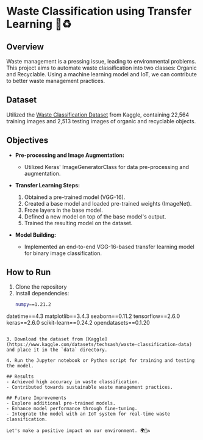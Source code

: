 # Waste Classification using Transfer Learning 🌱♻️

## Overview
Waste management is a pressing issue, leading to environmental problems. This project aims to automate waste classification into two classes: Organic and Recyclable. Using a machine learning model and IoT, we can contribute to better waste management practices.

## Dataset
Utilized the [Waste Classification Dataset](https://www.kaggle.com/datasets/techsash/waste-classification-data) from Kaggle, containing 22,564 training images and 2,513 testing images of organic and recyclable objects.

## Objectives
- **Pre-processing and Image Augmentation:**
  - Utilized Keras' ImageGeneratorClass for data pre-processing and augmentation.

- **Transfer Learning Steps:**
  1. Obtained a pre-trained model (VGG-16).
  2. Created a base model and loaded pre-trained weights (ImageNet).
  3. Froze layers in the base model.
  4. Defined a new model on top of the base model's output.
  5. Trained the resulting model on the dataset.

- **Model Building:**
  - Implemented an end-to-end VGG-16-based transfer learning model for binary image classification.

## How to Run
1. Clone the repository
2. Install dependencies:
   ```bash
   numpy==1.21.2
datetime==4.3
matplotlib==3.4.3
seaborn==0.11.2
tensorflow==2.6.0
keras==2.6.0
scikit-learn==0.24.2
opendatasets==0.1.20
   ```

3. Download the dataset from [Kaggle](https://www.kaggle.com/datasets/techsash/waste-classification-data) and place it in the `data` directory.

4. Run the Jupyter notebook or Python script for training and testing the model.

## Results
- Achieved high accuracy in waste classification.
- Contributed towards sustainable waste management practices.

## Future Improvements
- Explore additional pre-trained models.
- Enhance model performance through fine-tuning.
- Integrate the model with an IoT system for real-time waste classification.

Let's make a positive impact on our environment. 🌍🌿♻️
